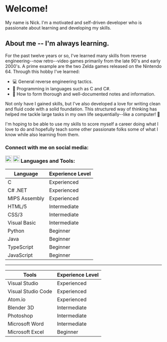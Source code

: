 # Welcome!
My name is Nick. I'm a motivated and self-driven developer who is passionate about learning and developing my skills.

## About me -- I'm always learning.
For the past twelve years or so, I've learned many skills from reverse engineering--now retro--video games primarily from the late 90's and early 2000's. A prime example are the two Zelda games released on the Nintendo 64. Through this hobby I've learned:
* 💻 General reverse engineering tactics.
* 💾 Programming in languages such as C and C#.
* 🌱 How to form thorough and well-documented notes and information.

Not only have I gained skills, but I've also developed a love for writing clean and fluid code with a solid foundation. This structured way of thinking has helped me tackle large tasks in my own life sequentially--like a computer! 🤖

I'm hoping to be able to use my skills to score myself a career doing what I love to do and hopefully teach some other passionate folks some of what I know while also learning from them. 

### Connect with me on social media:
[<img align="left" alt="CrookedPoe | YouTube" width="22px" src="https://cdn.jsdelivr.net/npm/simple-icons@v3/icons/youtube.svg" />][youtube]
[<img align="left" alt="DJInsomniaPro | Instagram" width="22px" src="https://cdn.jsdelivr.net/npm/simple-icons@v3/icons/instagram.svg" />][instagram]

### Languages and Tools:
| Language | Experience Level |
| --- | ----------- |
| C | Experienced |
| C# .NET| Experienced |
| MIPS Assembly | Experienced |
| HTML/5 | Intermediate |
| CSS/3 | Intermediate |
| Visual Basic | Intermediate
| Python | Beginner |
| Java | Beginner |
| TypeScript | Beginner |
| JavaScript | Beginner |
---
| Tools | Experience Level |
| --- | ----------- |
| Visual Studio | Experienced |
| Visual Studio Code | Experienced |
| Atom.io | Experienced |
| Blender 3D | Intermediate
| Photoshop | Intermediate |
| Microsoft Word | Intermediate |
| Microsoft Excel | Beginner |


[website]: https://nickjs.site
[youtube]: https://www.youtube.com/c/CrookedPoe
[instagram]: https://www.instagram.com/djinsomniapro/